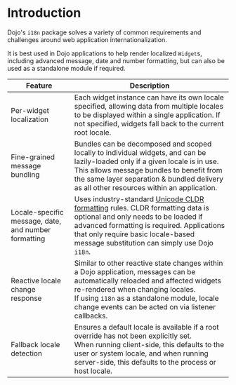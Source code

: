 # Introduction

Dojo's `i18n` package solves a variety of common requirements and challenges around web application internationalization.

It is best used in Dojo applications to help render localized `Widget`s, including advanced message, date and number formatting, but can also be used as a standalone module if required.

Feature | Description
--- | ---
Per-widget localization | Each widget instance can have its own locale specified, allowing data from multiple locales to be displayed within a single application. If not specified, widgets fall back to the current root locale.
Fine-grained message bundling | Bundles can be decomposed and scoped locally to individual widgets, and can be lazily-loaded only if a given locale is in use. This allows message bundles to benefit from the same layer separation & bundled delivery as all other resources within an application.
Locale-specific message, date, and number formatting | Uses industry-standard [Unicode CLDR formatting](http://cldr.unicode.org/) rules. CLDR formatting data is optional and only needs to be loaded if advanced formatting is required. Applications that only require basic locale-based message substitution can simply use Dojo `i18n`.
Reactive locale change response | Similar to other reactive state changes within a Dojo application, messages can be automatically reloaded and affected widgets re-rendered when changing locales.<br>If using `i18n` as a standalone module, locale change events can be acted on via listener callbacks.
Fallback locale detection | Ensures a default locale is available if a root override has not been explicitly set.<br>When running client-side, this defaults to the user or system locale, and when running server-side, this defaults to the process or host locale.

